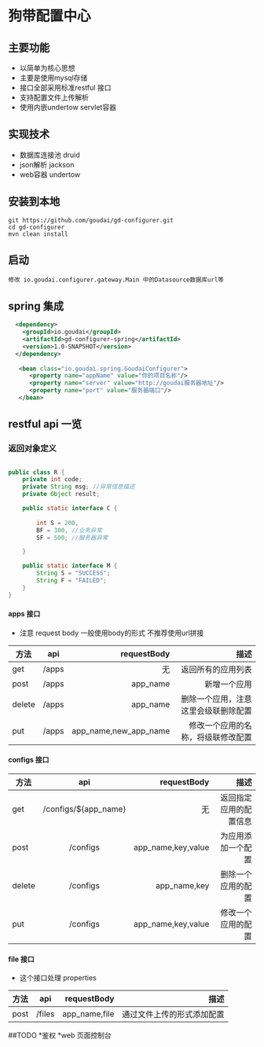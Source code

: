 # 狗带配置中心

## 主要功能
* 以简单为核心思想
* 主要是使用mysql存储 
* 接口全部采用标准restful 接口
* 支持配置文件上传解析
* 使用内嵌undertow servlet容器
	
## 实现技术

* 数据库连接池 druid
* json解析 jackson
* web容器 undertow
	
## 安装到本地

	git https://github.com/goudai/gd-configurer.git
	cd gd-configurer
	mvn clean install
	
## 启动
	修改 io.goudai.configurer.gateway.Main 中的Datasource数据库url等

## spring 集成
````xml
  <dependency>
    <groupId>io.goudai</groupId>
    <artifactId>gd-configurer-spring</artifactId>
    <version>1.0-SNAPSHOT</version>
  </dependency>
  
   <bean class="io.goudai.spring.GoudaiConfigurer">
	  <property name="appName" value="你的项目名称"/>
	  <property name="server" value="http://goudai服务器地址"/>
	  <property name="port" value="服务器端口"/>
   </bean>


````
	
## restful api 一览


### 返回对象定义

````java

public class R {
	private int code;
	private String msg; //异常信息描述
	private Object result;

	public static interface C {
		
		int S = 200, 
		BF = 300, //业务异常
		SF = 500; //服务器异常

	}

	public static interface M {
		String S = "SUCCESS";
		String F = "FAILED";
	}
}

````


#### apps 接口 

* 注意 request body 一般使用body的形式 不推荐使用url拼接 

| 方法        | api           | requestBody  | 描述
| ------------- |:-------------:| -----:| ---------:|
| get      | /apps  | 无 | 返回所有的应用列表 |
| post      | /apps       |   app_name | 新增一个应用 |
| delete | /apps       |    app_name | 删除一个应用，注意这里会级联删除配置 |
| put | /apps       |    app_name,new_app_name | 修改一个应用的名称，将级联修改配置 |


#### configs 接口

| 方法        | api           | requestBody  | 描述
| ------------- |:-------------:| -----:| ---------:|
| get      | /configs/${app_name}  | 无 | 返回指定应用的配置信息 |
| post      | /configs       |   app_name,key,value | 为应用添加一个配置 |
| delete | /configs       |    app_name,key | 删除一个应用的配置 |
| put | /configs       |    app_name,key,value | 修改一个应用的配置 |

#### file 接口 
* 这个接口处理 properties 

| 方法        | api           | requestBody  | 描述
| ------------- |:-------------:| -----:| ---------:|
| post      | /files       |   app_name,file | 通过文件上传的形式添加配置 |



##TODO
*鉴权
*web 页面控制台

